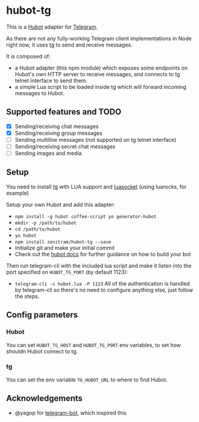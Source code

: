 # hubot-tg
This is a [Hubot](http://hubot.github.com/) adapter for [Telegram](http://telegram.org). 

As there are not any fully-working Telegram client implementations in Node right now,
it uses [tg](https://github.com/vysheng/tg) to send and receive messages.

It is composed of:
- a Hubot adapter (this npm module) which exposes some endpoints on Hubot's own HTTP server
to receive messages, and connects to tg telnet interface to send them.
- a simple Lua script to be loaded inside tg which will forward incoming messages to Hubot.

## Supported features and TODO
- [x] Sending/receiving chat messages
- [x] Sending/receiving group messages
- [ ] Sending multiline messages (not supported on tg telnet interface)
- [ ] Sending/receiving secret chat messages
- [ ] Sending images and media

## Setup

You need to install [tg](https://github.com/vysheng/tg) with LUA support and [luasocket](http://w3.impa.br/~diego/software/luasocket/) (using luarocks, for example)

Setup your own Hubot and add this adapter:
- `npm install -g hubot coffee-script yo generator-hubot`
- `mkdir -p /path/to/hubot`
- `cd /path/to/hubot`
- `yo hubot`
- `npm install zenitram/hubot-tg --save`
- Initialize git and make your initial commit
- Check out the [hubot docs](https://github.com/github/hubot/tree/master/docs) for further guidance on how to build your bot


Then run telegram-cli with the included lua script and make it listen into the port specified on ``HUBOT_TG_PORT`` (by default 1123):
- `telegram-cli -s hubot.lua -P 1123`
All of the authentication is handled by telegram-cli so there's no need to configure anything else, just follow the steps.

## Config parameters

### Hubot
You can set ```HUBOT_TG_HOST``` and ```HUBOT_TG_PORT``` env variables, to set how shouldn Hubot connect to tg.

### tg
You can set the env variable ```TG_HUBOT_URL``` to where to find Hubot.

## Acknowledgements
- @yagop for [telegram-bot](https://github.com/yagop/telegram-bot), which inspired this

